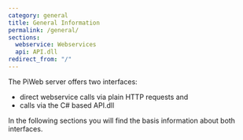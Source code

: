 ```yaml
---
category: general
title: General Information
permalink: /general/
sections:
  webservice: Webservices
  api: API.dll
redirect_from: "/"
---
```


The PiWeb server offers two interfaces: 

- direct webservice calls via plain HTTP requests and 
- calls via the C# based API.dll

In the following sections you will find the basis information about both interfaces.
